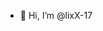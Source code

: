- 👋 Hi, I’m @lixX-17


<!---
lixX-17/lixX-17 is a ✨ special ✨ repository because its `README.md` (this file) appears on your GitHub profile.
You can click the Preview link to take a look at your changes.
--->

